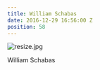 ```yaml
---
title: William Schabas
date: 2016-12-29 16:56:00 Z
position: 58
---
```


![resize.jpg](/uploads/resize.jpg)

William Schabas